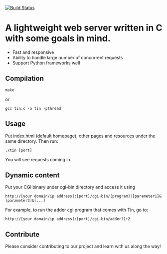 [![Build Status](https://travis-ci.org/minghui-liu/Tin-web-server.svg?branch=master)](https://travis-ci.org/minghui-liu/Tin-web-server)

# A lightweight web server written in C with some goals in mind.
* Fast and responsive
* Ability to handle large number of concurrent requests
* Support Python frameworks well

## Compilation
```
make
```
or
```
gcc tin.c -o tin -pthread
```

## Usage
Put index.html (default homepage), other pages and resources under the same directory. Then run:
```
./tin [port]
```
You will see requests coming in.

## Dynamic content
Put your CGI binary under cgi-bin directory and access it using
```
http://[your domain/ip address]:[port]/cgi-bin/[program]?[parameter1]&[parameter2]&[...]
```
For example, to run the adder cgi program that comes with Tin, go to:
```
http://[your domain/ip address]:[port]/cgi-bin/adder?1+2
```

## Contribute
Please consider contributing to our project and learn with us along the way!
